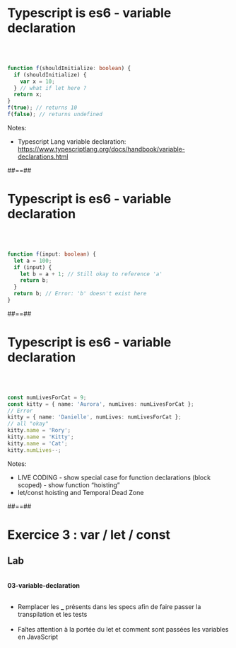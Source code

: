 <!-- .slide: class="with-code inconsolata" -->

# Typescript is es6 - variable declaration

<br><br>

```typescript
function f(shouldInitialize: boolean) {
  if (shouldInitialize) {
    var x = 10;
  } // what if let here ?
  return x;
}
f(true); // returns 10
f(false); // returns undefined
```

<!-- .element: class="big-code" -->

Notes:

- Typescript Lang variable declaration: https://www.typescriptlang.org/docs/handbook/variable-declarations.html

##==##

<!-- .slide: class="with-code inconsolata" -->

# Typescript is es6 - variable declaration

<br><br>

```typescript
function f(input: boolean) {
  let a = 100;
  if (input) {
    let b = a + 1; // Still okay to reference 'a'
    return b;
  }
  return b; // Error: 'b' doesn't exist here
}
```

<!-- .element: class="big-code" -->

##==##

<!-- .slide: class="with-code inconsolata" -->

# Typescript is es6 - variable declaration

<br><br>

```typescript
const numLivesForCat = 9;
const kitty = { name: 'Aurora', numLives: numLivesForCat };
// Error
kitty = { name: 'Danielle', numLives: numLivesForCat };
// all "okay"
kitty.name = 'Rory';
kitty.name = 'Kitty';
kitty.name = 'Cat';
kitty.numLives--;
```

<!-- .element class="big-code" -->

Notes:

- LIVE CODING - show special case for function declarations (block scoped) - show function “hoisting”
- let/const hoisting and Temporal Dead Zone

##==##

<!-- .slide: class="exercice" -->

# Exercice 3 : var / let / const

## Lab

<br>
<span class="center"><b>03-variable-declaration</b></span>
<br><br>

- Remplacer les <b>\_</b> présents dans les specs afin de faire passer la transpilation et les tests<br><br>
- Faîtes attention à la portée du let et comment sont passées les variables en JavaScript
